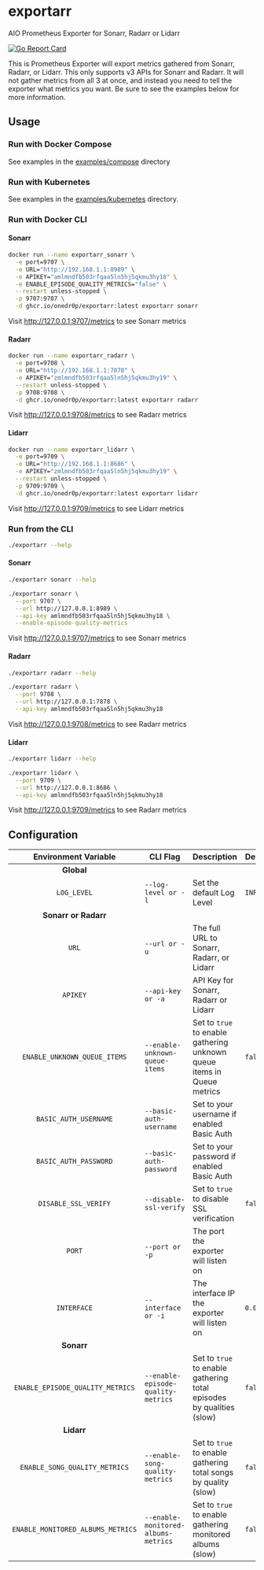 # exportarr

AIO Prometheus Exporter for Sonarr, Radarr or Lidarr

[![Go Report Card](https://goreportcard.com/badge/github.com/onedr0p/exportarr)](https://goreportcard.com/report/github.com/onedr0p/exportarr)

This is Prometheus Exporter will export metrics gathered from Sonarr, Radarr, or Lidarr. This only supports v3 APIs for Sonarr and Radarr. It will not gather metrics from all 3 at once, and instead you need to tell the exporter what metrics you want. Be sure to see the examples below for more information.

## Usage

### Run with Docker Compose

See examples in the [examples/compose](./examples/compose/) directory

### Run with Kubernetes

See examples in the [examples/kubernetes](./examples/kubernetes/) directory.

### Run with Docker CLI

#### Sonarr
```bash
docker run --name exportarr_sonarr \
  -e port=9707 \
  -e URL="http://192.168.1.1:8989" \
  -e APIKEY="amlmndfb503rfqaa5ln5hj5qkmu3hy18" \
  -e ENABLE_EPISODE_QUALITY_METRICS="false" \
  --restart unless-stopped \
  -p 9707:9707 \
  -d ghcr.io/onedr0p/exportarr:latest exportarr sonarr
```

Visit http://127.0.0.1:9707/metrics to see Sonarr metrics

#### Radarr

```bash
docker run --name exportarr_radarr \
  -e port=9708 \
  -e URL="http://192.168.1.1:7878" \
  -e APIKEY="zmlmndfb503rfqaa5ln5hj5qkmu3hy19" \
  --restart unless-stopped \
  -p 9708:9708 \
  -d ghcr.io/onedr0p/exportarr:latest exportarr radarr
```

Visit http://127.0.0.1:9708/metrics to see Radarr metrics

#### Lidarr

```bash
docker run --name exportarr_lidarr \
  -e port=9709 \
  -e URL="http://192.168.1.1:8686" \
  -e APIKEY="zmlmndfb503rfqaa5ln5hj5qkmu3hy19" \
  --restart unless-stopped \
  -p 9709:9709 \
  -d ghcr.io/onedr0p/exportarr:latest exportarr lidarr
```

Visit http://127.0.0.1:9709/metrics to see Lidarr metrics

### Run from the CLI

```sh
./exportarr --help
```

#### Sonarr

```sh
./exportarr sonarr --help

./exportarr sonarr \
  --port 9707 \
  --url http://127.0.0.1:8989 \
  --api-key amlmndfb503rfqaa5ln5hj5qkmu3hy18 \
  --enable-episode-quality-metrics
```

Visit http://127.0.0.1:9707/metrics to see Sonarr metrics

#### Radarr

```sh
./exportarr radarr --help

./exportarr radarr \
  --port 9708 \
  --url http://127.0.0.1:7878 \
  --api-key amlmndfb503rfqaa5ln5hj5qkmu3hy18
```

Visit http://127.0.0.1:9708/metrics to see Radarr metrics

#### Lidarr

```sh
./exportarr lidarr --help

./exportarr lidarr \
  --port 9709 \
  --url http://127.0.0.1:8686 \
  --api-key amlmndfb503rfqaa5ln5hj5qkmu3hy18
```

Visit http://127.0.0.1:9709/metrics to see Radarr metrics

## Configuration

|       Environment Variable        | CLI Flag                            | Description                                                            | Default   | Required |
|:---------------------------------:| ----------------------------------- | ---------------------------------------------------------------------- | --------- |:--------:|
|            **Global**             |                                     |                                                                        |           |          |
|            `LOG_LEVEL`            | `--log-level or -l`                 | Set the default Log Level                                              | `INFO`    |    ❌    |
|       **Sonarr or Radarr**        |                                     |                                                                        |           |          |
|               `URL`               | `--url or -u`                       | The full URL to Sonarr, Radarr, or Lidarr                              |           |    ✅    |
|             `APIKEY`              | `--api-key or -a`                   | API Key for Sonarr, Radarr or Lidarr                               |           |    ✅    |
|   `ENABLE_UNKNOWN_QUEUE_ITEMS`    | `--enable-unknown-queue-items`      | Set to `true` to enable gathering unknown queue items in Queue metrics | `false`   |    ❌    |
|       `BASIC_AUTH_USERNAME`       | `--basic-auth-username`             | Set to your username if enabled Basic Auth                             |           |    ❌    |
|       `BASIC_AUTH_PASSWORD`       | `--basic-auth-password`             | Set to your password if enabled Basic Auth                             |           |    ❌    |
|       `DISABLE_SSL_VERIFY`        | `--disable-ssl-verify`              | Set to `true` to disable SSL verification                              | `false`   |    ❌    |
|              `PORT`               | `--port or -p`                      | The port the exporter will listen on                                   |           |    ✅    |
|            `INTERFACE`            | `--interface or -i`                 | The interface IP the exporter will listen on                           | `0.0.0.0` |    ❌    |
|            **Sonarr**             |                                     |                                                                        |           |          |
| `ENABLE_EPISODE_QUALITY_METRICS`  | `--enable-episode-quality-metrics`  | Set to `true` to enable gathering total episodes by qualities (slow)   | `false`   |    ❌    |
|            **Lidarr**             |                                     |                                                                        |           |          |
|   `ENABLE_SONG_QUALITY_METRICS`   | `--enable-song-quality-metrics`     | Set to `true` to enable gathering total songs by quality (slow)        | `false`   |    ❌    |
| `ENABLE_MONITORED_ALBUMS_METRICS` | `--enable-monitored-albums-metrics` | Set to `true` to enable gathering monitored albums (slow)              | `false`   |    ❌    |
